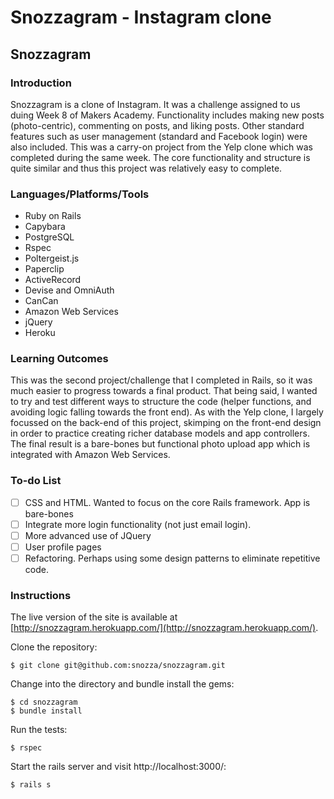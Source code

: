 Snozzagram - Instagram clone
========================

## Snozzagram

### Introduction

Snozzagram is a clone of Instagram. It was a challenge assigned to us duing Week 8 of Makers Academy.
Functionality includes making new posts (photo-centric), commenting on posts, and liking posts. Other standard features such as user management (standard and Facebook login) were also included. This was a carry-on project from the Yelp clone which was completed during the same week. The core functionality and structure is quite similar and thus this project was relatively easy to complete. 

### Languages/Platforms/Tools

* Ruby on Rails
* Capybara
* PostgreSQL
* Rspec
* Poltergeist.js
* Paperclip
* ActiveRecord
* Devise and OmniAuth
* CanCan
* Amazon Web Services
* jQuery
* Heroku

### Learning Outcomes

This was the second project/challenge that I completed in Rails, so it was much easier to progress towards a final product. That being said, I wanted to try and test different ways to structure the code (helper functions, and avoiding logic falling towards the front end). As with the Yelp clone, I largely focussed on the back-end of this project, skimping on the front-end design in order to practice creating richer database models and app controllers. The final result is a bare-bones but functional photo upload app which is integrated with Amazon Web Services.


### To-do List
- [ ] CSS and HTML. Wanted to focus on the core Rails framework. App is bare-bones
- [ ] Integrate more login functionality (not just email login).
- [ ] More advanced use of JQuery
- [ ] User profile pages
- [ ] Refactoring. Perhaps using some design patterns to eliminate repetitive code.

### Instructions

The live version of the site is available at [http://snozzagram.herokuapp.com/](http://snozzagram.herokuapp.com/).

Clone the repository:

```
$ git clone git@github.com:snozza/snozzagram.git
```

Change into the directory and bundle install the gems:

```
$ cd snozzagram
$ bundle install
```

Run the tests: 

```
$ rspec
```

Start the rails server and visit http://localhost:3000/: 

```
$ rails s